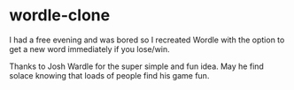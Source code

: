 # wordle-clone

I had a free evening and was bored so I recreated Wordle with the option to get a new word immediately if you lose/win.

Thanks to Josh Wardle for the super simple and fun idea. May he find solace knowing that loads of people find his game fun.
